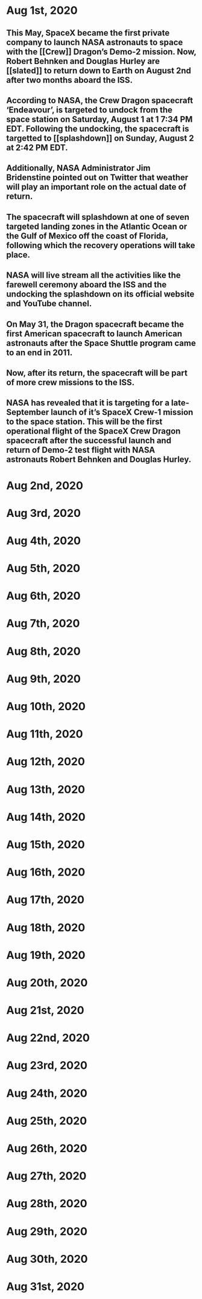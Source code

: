 # Aug 1st, 2020
## This May, SpaceX became the first private company to launch NASA astronauts to space with the [[Crew]] Dragon’s Demo-2 mission. Now, Robert Behnken and Douglas Hurley are [[slated]] to return down to Earth on August 2nd after two months aboard the ISS.
## According to NASA, the Crew Dragon spacecraft ‘Endeavour’, is targeted to undock from the space station on Saturday, August 1 at 1 7:34 PM EDT. Following the undocking, the spacecraft is targetted to [[splashdown]] on Sunday, August 2 at 2:42 PM EDT.
## Additionally, NASA Administrator Jim Bridenstine pointed out on Twitter that weather will play an important role on the actual date of return.
## The spacecraft will splashdown at one of seven targeted landing zones in the Atlantic Ocean or the Gulf of Mexico off the coast of Florida, following which the recovery operations will take place.
## NASA will live stream all the activities like the farewell ceremony aboard the ISS and the undocking the splashdown on its official website and YouTube channel.
## On May 31, the Dragon spacecraft became the first American spacecraft to launch American astronauts after the Space Shuttle program came to an end in 2011.
## Now, after its return, the spacecraft will be part of more crew missions to the ISS.
## NASA has revealed that it is targeting for a late-September launch of it’s SpaceX Crew-1 mission to the space station. This will be the first operational flight of the SpaceX Crew Dragon spacecraft after the successful launch and return of Demo-2 test flight with NASA astronauts Robert Behnken and Douglas Hurley.
# Aug 2nd, 2020
# Aug 3rd, 2020
# Aug 4th, 2020
# Aug 5th, 2020
# Aug 6th, 2020
# Aug 7th, 2020
# Aug 8th, 2020
# Aug 9th, 2020
# Aug 10th, 2020
# Aug 11th, 2020
# Aug 12th, 2020
# Aug 13th, 2020
# Aug 14th, 2020
# Aug 15th, 2020
# Aug 16th, 2020
# Aug 17th, 2020
# Aug 18th, 2020
# Aug 19th, 2020
# Aug 20th, 2020
# Aug 21st, 2020
# Aug 22nd, 2020
# Aug 23rd, 2020
# Aug 24th, 2020
# Aug 25th, 2020
# Aug 26th, 2020
# Aug 27th, 2020
# Aug 28th, 2020
# Aug 29th, 2020
# Aug 30th, 2020
# Aug 31st, 2020
